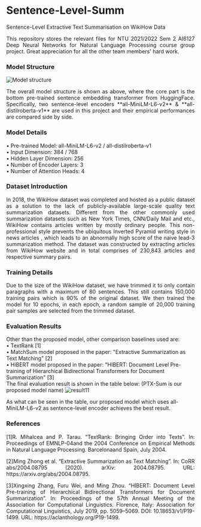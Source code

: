 # Sentence-Level-Summ
 Sentence-Level Extractive Text Summarisation on WikiHow Data    
 <p align="justify">This repository stores the relevant files for NTU 2021/2022 Sem 2 AI6127 Deep Neural Networks for Natural Language Processing course group project. Great appreciation for all the other team members' hard work.   </p>
 
 ### Model Structure
 
![Model structure](https://github.com/zhangziyi1996/Sentence-Level-Summ/assets/143377198/bbfa45e8-52af-4b43-8edf-7436a0203976)      
<p align="justify">The overall model structure is shown as above, where the core part is the bottom pre-trained sentence embedding transformer from HuggingFace.     
Specifically, two sentence-level encoders **all-MiniLM-L6-v2** & **all-distilroberta-v1** are used in this project and their empirical performances are compared side by side.   </p> 

### Model Details
• Pre-trained Model: all-MiniLM-L6-v2 / all-distilroberta-v1   
• Input Dimension: 384 / 768   
• Hidden Layer Dimension: 256   
• Number of Encoder Layers: 3   
• Number of Attention Heads: 4   

### Dataset Introduction
<p align="justify">In 2018, the WikiHow dataset was completed and hosted as a public dataset as a solution to the lack of publicly-available large-scale quality text summarization datasets. Different from the other commonly used summarization datasets such as New York Times, CNN/Daily Mail and etc., WikiHow contains articles written by mostly ordinary people. This non-professional style prevents 
the ubiquitous Inverted Pyramid writing style in news articles , which leads to an abnormally high score of the naive lead-3 summarization method. The dataset was constructed by extracting articles from WikiHow website and in total comprises of 230,843 articles and respective summary pairs.</p>

### Training Details
<p align="justify">Due to the size of the WikiHow dataset, we have trimmed it to only contain paragraphs with a maximum of 80 sentences. This still contains 150,000 training pairs which is 90% of the original
dataset. We then trained the model for 10 epochs, in each epoch, a random sample of 20,000 training pair samples are selected from the trimmed dataset.</p>

### Evaluation Results
Other than the proposed model, other comparison baselines used are:   
• TextRank [1]    
• MatchSum model proposed in the paper: "Extractive Summarization as Text Matching" [2]      
• HiBERT model proposed in the paper: "HIBERT: Document Level Pre-training of Hierarchical Bidirectional Transformers for
Document Summarization" [3]     
The final evaluation result is shown in the table below: (PTX-Sum is our proposed model name)
![result11](https://github.com/zhangziyi1996/Sentence-Level-Summ/assets/143377198/f41c476f-9eb5-4560-85c3-c16195c9f9a4)

As what can be seen in the table, our proposed model which uses all-MiniLM-L6-v2 as sentence-level encoder achieves the best result.
### References
<p align="justify">[1]R. Mihalcea and P. Tarau. “TextRank: Bringing Order into Texts”. In: Proceedings of
EMNLP-04and the 2004 Conference on Empirical Methods in Natural Language Processing.
Barcelonaand Spain, July 2004.   </p>
<p align="justify">[2]Ming Zhong et al. “Extractive Summarization as Text Matching”. In: CoRR abs/2004.08795
(2020). arXiv: 2004.08795. URL: https://arxiv.org/abs/2004.08795.   </p>
<p align="justify">[3]Xingxing Zhang, Furu Wei, and Ming Zhou. “HIBERT: Document Level Pre-training of Hierarchical
Bidirectional Transformers for Document Summarization”. In: Proceedings of the
57th Annual Meeting of the Association for Computational Linguistics. Florence, Italy: Association
for Computational Linguistics, July 2019, pp. 5059–5069. DOI: 10.18653/v1/P19-
1499. URL: https://aclanthology.org/P19-1499.    </p>

